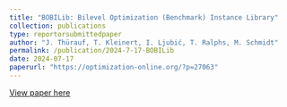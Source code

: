 ```yaml
---
title: "BOBILib: Bilevel Optimization (Benchmark) Instance Library"
collection: publications
type: reportorsubmittedpaper
author: "J. Thürauf, T. Kleinert, I. Ljubić, T. Ralphs, M. Schmidt"
permalink: /publication/2024-7-17-BOBILib
date: 2024-07-17
paperurl: "https://optimization-online.org/?p=27063"
---
```


[View paper here](https://optimization-online.org/?p=27063) 
